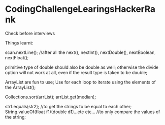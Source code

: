 # CodingChallengeLearingsHackerRank
Check before interviews


Things learnt:

scan.nextLine();  //after all the next(), nextInt(), nextDouble(), nextBoolean, nextFloat();

primitive type of double should also be double as well;
otherwise the divide option will not work at all, even if the result type is taken to be double;

ArrayList are fun to use;
Use for each loop to iterate using the elements of the ArrayList();

Collections.sort(arrList);
arrList.get(median);


str1.equals(str2);  //to get the strings to be equal to each other;
String.valueOf(float f1)(double d1)...etc etc... //to only compare the values of the string;
